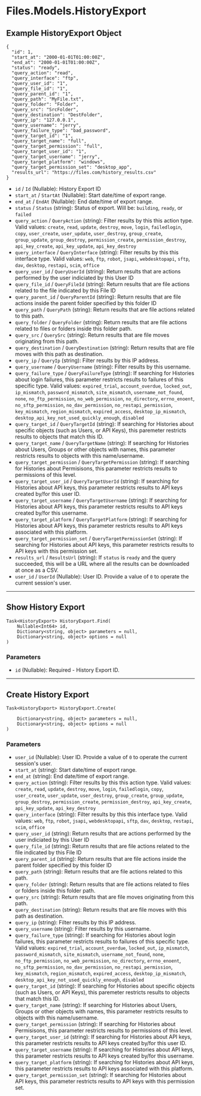 # Files.Models.HistoryExport

## Example HistoryExport Object

```
{
  "id": 1,
  "start_at": "2000-01-01T01:00:00Z",
  "end_at": "2000-01-01T01:00:00Z",
  "status": "ready",
  "query_action": "read",
  "query_interface": "ftp",
  "query_user_id": "1",
  "query_file_id": "1",
  "query_parent_id": "1",
  "query_path": "MyFile.txt",
  "query_folder": "Folder",
  "query_src": "SrcFolder",
  "query_destination": "DestFolder",
  "query_ip": "127.0.0.1",
  "query_username": "jerry",
  "query_failure_type": "bad_password",
  "query_target_id": "1",
  "query_target_name": "full",
  "query_target_permission": "full",
  "query_target_user_id": "1",
  "query_target_username": "jerry",
  "query_target_platform": "windows",
  "query_target_permission_set": "desktop_app",
  "results_url": "https://files.com/history_results.csv"
}
```

* `id` / `Id`  (Nullable<Int64>): History Export ID
* `start_at` / `StartAt`  (Nullable<DateTime>): Start date/time of export range.
* `end_at` / `EndAt`  (Nullable<DateTime>): End date/time of export range.
* `status` / `Status`  (string): Status of export.  Will be: `building`, `ready`, or `failed`
* `query_action` / `QueryAction`  (string): Filter results by this this action type. Valid values: `create`, `read`, `update`, `destroy`, `move`, `login`, `failedlogin`, `copy`, `user_create`, `user_update`, `user_destroy`, `group_create`, `group_update`, `group_destroy`, `permission_create`, `permission_destroy`, `api_key_create`, `api_key_update`, `api_key_destroy`
* `query_interface` / `QueryInterface`  (string): Filter results by this this interface type. Valid values: `web`, `ftp`, `robot`, `jsapi`, `webdesktopapi`, `sftp`, `dav`, `desktop`, `restapi`, `scim`, `office`
* `query_user_id` / `QueryUserId`  (string): Return results that are actions performed by the user indiciated by this User ID
* `query_file_id` / `QueryFileId`  (string): Return results that are file actions related to the file indicated by this File ID
* `query_parent_id` / `QueryParentId`  (string): Return results that are file actions inside the parent folder specified by this folder ID
* `query_path` / `QueryPath`  (string): Return results that are file actions related to this path.
* `query_folder` / `QueryFolder`  (string): Return results that are file actions related to files or folders inside this folder path.
* `query_src` / `QuerySrc`  (string): Return results that are file moves originating from this path.
* `query_destination` / `QueryDestination`  (string): Return results that are file moves with this path as destination.
* `query_ip` / `QueryIp`  (string): Filter results by this IP address.
* `query_username` / `QueryUsername`  (string): Filter results by this username.
* `query_failure_type` / `QueryFailureType`  (string): If searching for Histories about login failures, this parameter restricts results to failures of this specific type.  Valid values: `expired_trial`, `account_overdue`, `locked_out`, `ip_mismatch`, `password_mismatch`, `site_mismatch`, `username_not_found`, `none`, `no_ftp_permission`, `no_web_permission`, `no_directory`, `errno_enoent`, `no_sftp_permission`, `no_dav_permission`, `no_restapi_permission`, `key_mismatch`, `region_mismatch`, `expired_access`, `desktop_ip_mismatch`, `desktop_api_key_not_used_quickly_enough`, `disabled`
* `query_target_id` / `QueryTargetId`  (string): If searching for Histories about specific objects (such as Users, or API Keys), this paremeter restricts results to objects that match this ID.
* `query_target_name` / `QueryTargetName`  (string): If searching for Histories about Users, Groups or other objects with names, this parameter restricts results to objects with this name/username.
* `query_target_permission` / `QueryTargetPermission`  (string): If searching for Histories about Permisisons, this parameter restricts results to permissions of this level.
* `query_target_user_id` / `QueryTargetUserId`  (string): If searching for Histories about API keys, this parameter restricts results to API keys created by/for this user ID.
* `query_target_username` / `QueryTargetUsername`  (string): If searching for Histories about API keys, this parameter restricts results to API keys created by/for this username.
* `query_target_platform` / `QueryTargetPlatform`  (string): If searching for Histories about API keys, this parameter restricts results to API keys associated with this platform.
* `query_target_permission_set` / `QueryTargetPermissionSet`  (string): If searching for Histories about API keys, this parameter restricts results to API keys with this permission set.
* `results_url` / `ResultsUrl`  (string): If `status` is `ready` and the query succeeded, this will be a URL where all the results can be downloaded at once as a CSV.
* `user_id` / `UserId`  (Nullable<Int64>): User ID.  Provide a value of `0` to operate the current session's user.


---

## Show History Export

```
Task<HistoryExport> HistoryExport.Find(
    Nullable<Int64> id, 
    Dictionary<string, object> parameters = null,
    Dictionary<string, object> options = null
)
```

### Parameters

* `id` (Nullable<Int64>): Required - History Export ID.


---

## Create History Export

```
Task<HistoryExport> HistoryExport.Create(
    
    Dictionary<string, object> parameters = null,
    Dictionary<string, object> options = null
)
```

### Parameters

* `user_id` (Nullable<Int64>): User ID.  Provide a value of `0` to operate the current session's user.
* `start_at` (string): Start date/time of export range.
* `end_at` (string): End date/time of export range.
* `query_action` (string): Filter results by this this action type. Valid values: `create`, `read`, `update`, `destroy`, `move`, `login`, `failedlogin`, `copy`, `user_create`, `user_update`, `user_destroy`, `group_create`, `group_update`, `group_destroy`, `permission_create`, `permission_destroy`, `api_key_create`, `api_key_update`, `api_key_destroy`
* `query_interface` (string): Filter results by this this interface type. Valid values: `web`, `ftp`, `robot`, `jsapi`, `webdesktopapi`, `sftp`, `dav`, `desktop`, `restapi`, `scim`, `office`
* `query_user_id` (string): Return results that are actions performed by the user indiciated by this User ID
* `query_file_id` (string): Return results that are file actions related to the file indicated by this File ID
* `query_parent_id` (string): Return results that are file actions inside the parent folder specified by this folder ID
* `query_path` (string): Return results that are file actions related to this path.
* `query_folder` (string): Return results that are file actions related to files or folders inside this folder path.
* `query_src` (string): Return results that are file moves originating from this path.
* `query_destination` (string): Return results that are file moves with this path as destination.
* `query_ip` (string): Filter results by this IP address.
* `query_username` (string): Filter results by this username.
* `query_failure_type` (string): If searching for Histories about login failures, this parameter restricts results to failures of this specific type.  Valid values: `expired_trial`, `account_overdue`, `locked_out`, `ip_mismatch`, `password_mismatch`, `site_mismatch`, `username_not_found`, `none`, `no_ftp_permission`, `no_web_permission`, `no_directory`, `errno_enoent`, `no_sftp_permission`, `no_dav_permission`, `no_restapi_permission`, `key_mismatch`, `region_mismatch`, `expired_access`, `desktop_ip_mismatch`, `desktop_api_key_not_used_quickly_enough`, `disabled`
* `query_target_id` (string): If searching for Histories about specific objects (such as Users, or API Keys), this paremeter restricts results to objects that match this ID.
* `query_target_name` (string): If searching for Histories about Users, Groups or other objects with names, this parameter restricts results to objects with this name/username.
* `query_target_permission` (string): If searching for Histories about Permisisons, this parameter restricts results to permissions of this level.
* `query_target_user_id` (string): If searching for Histories about API keys, this parameter restricts results to API keys created by/for this user ID.
* `query_target_username` (string): If searching for Histories about API keys, this parameter restricts results to API keys created by/for this username.
* `query_target_platform` (string): If searching for Histories about API keys, this parameter restricts results to API keys associated with this platform.
* `query_target_permission_set` (string): If searching for Histories about API keys, this parameter restricts results to API keys with this permission set.
